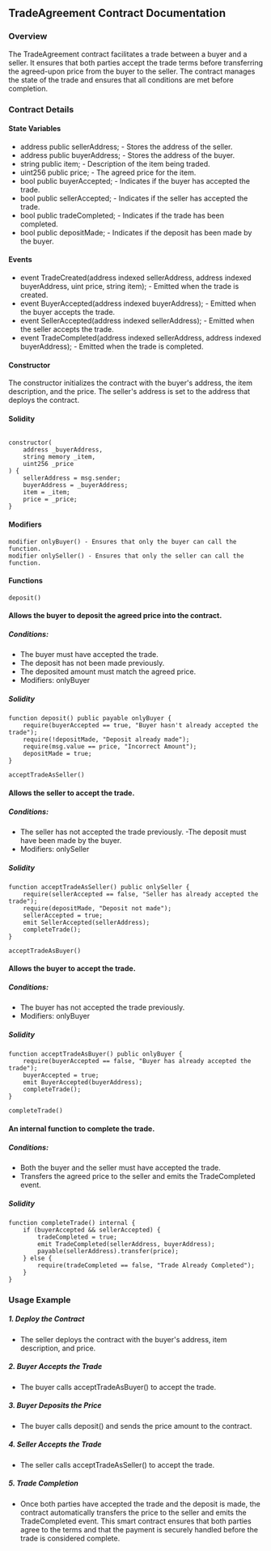 ## TradeAgreement Contract Documentation
### Overview
The TradeAgreement contract facilitates a trade between a buyer and a seller. It ensures that both parties accept the trade terms before transferring the agreed-upon price from the buyer to the seller. The contract manages the state of the trade and ensures that all conditions are met before completion.

### Contract Details
#### State Variables
- address public sellerAddress; - Stores the address of the seller.
- address public buyerAddress; - Stores the address of the buyer.
- string public item; - Description of the item being traded.
- uint256 public price; - The agreed price for the item.
- bool public buyerAccepted; - Indicates if the buyer has accepted the trade.
- bool public sellerAccepted; - Indicates if the seller has accepted the trade.
- bool public tradeCompleted; - Indicates if the trade has been completed.
- bool public depositMade; - Indicates if the deposit has been made by the buyer.
#### Events
- event TradeCreated(address indexed sellerAddress, address indexed buyerAddress, uint price, string item); - Emitted when the trade is created.
- event BuyerAccepted(address indexed buyerAddress); - Emitted when the buyer accepts the trade.
- event SellerAccepted(address indexed sellerAddress); - Emitted when the seller accepts the trade.
- event TradeCompleted(address indexed sellerAddress, address indexed buyerAddress); - Emitted when the trade is completed.
#### Constructor
The constructor initializes the contract with the buyer's address, the item description, and the price. The seller's address is set to the address that deploys the contract.

#### Solidity
```

constructor(
    address _buyerAddress,
    string memory _item,
    uint256 _price
) {
    sellerAddress = msg.sender;
    buyerAddress = _buyerAddress;
    item = _item;
    price = _price;
}
```
#### Modifiers
```
modifier onlyBuyer() - Ensures that only the buyer can call the function.
modifier onlySeller() - Ensures that only the seller can call the function.
```
#### Functions
```deposit()```

#### Allows the buyer to deposit the agreed price into the contract.
##### Conditions:
- The buyer must have accepted the trade.
- The deposit has not been made previously.
- The deposited amount must match the agreed price.
- Modifiers: onlyBuyer
##### Solidity
```
function deposit() public payable onlyBuyer {
    require(buyerAccepted == true, "Buyer hasn't already accepted the trade");
    require(!depositMade, "Deposit already made");
    require(msg.value == price, "Incorrect Amount");
    depositMade = true;
}
```
```
acceptTradeAsSeller()
```
#### Allows the seller to accept the trade.
##### Conditions:
- The seller has not accepted the trade previously.
-The deposit must have been made by the buyer.
- Modifiers: onlySeller
##### Solidity
```
function acceptTradeAsSeller() public onlySeller {
    require(sellerAccepted == false, "Seller has already accepted the trade");
    require(depositMade, "Deposit not made");
    sellerAccepted = true;
    emit SellerAccepted(sellerAddress);
    completeTrade();
}
```
```acceptTradeAsBuyer()```

#### Allows the buyer to accept the trade.
##### Conditions:
- The buyer has not accepted the trade previously.
- Modifiers: onlyBuyer
##### Solidity
```
function acceptTradeAsBuyer() public onlyBuyer {
    require(buyerAccepted == false, "Buyer has already accepted the trade");
    buyerAccepted = true;
    emit BuyerAccepted(buyerAddress);
    completeTrade();
}
```

```completeTrade()```

#### An internal function to complete the trade.
##### Conditions:
- Both the buyer and the seller must have accepted the trade.
- Transfers the agreed price to the seller and emits the TradeCompleted event.
##### Solidity
```
function completeTrade() internal {
    if (buyerAccepted && sellerAccepted) {
        tradeCompleted = true;
        emit TradeCompleted(sellerAddress, buyerAddress);
        payable(sellerAddress).transfer(price);
    } else {
        require(tradeCompleted == false, "Trade Already Completed");
    }
}
```
### Usage Example
##### 1. Deploy the Contract
- The seller deploys the contract with the buyer's address, item description, and price.

##### 2. Buyer Accepts the Trade
- The buyer calls acceptTradeAsBuyer() to accept the trade.
  
##### 3. Buyer Deposits the Price
- The buyer calls deposit() and sends the price amount to the contract.
  
##### 4. Seller Accepts the Trade
- The seller calls acceptTradeAsSeller() to accept the trade.
  
##### 5. Trade Completion
- Once both parties have accepted the trade and the deposit is made, the contract automatically transfers the price to the seller and emits the TradeCompleted event.
This smart contract ensures that both parties agree to the terms and that the payment is securely handled before the trade is considered complete.
